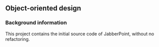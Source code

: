 ## **Object-oriented design**

### Background information

This project contains the initial source code of JabberPoint, without no refactoring.
